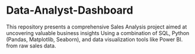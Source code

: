 # Data-Analyst-Dashboard
This repository presents a comprehensive Sales Analysis project aimed at uncovering valuable business insights Using a combination of SQL, Python (Pandas, Matplotlib, Seaborn), and data visualization tools like Power BI. from raw sales data. 
